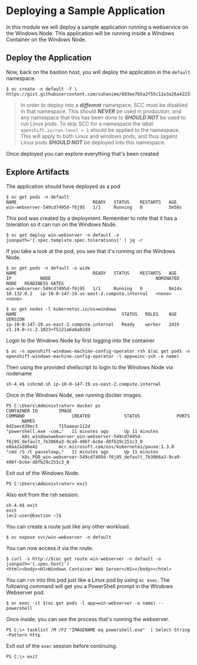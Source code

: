 # Deploying a Sample Application

In this module we will deploy a sample application running a webservice on the Windows Node. This application will be running inside a Windows Container on the Windows Node.

## Deploy the Application

Now, back on the bastion host, you will deploy the application in the `default` namespace.

```shell
$ oc create -n default -f \
https://gist.githubusercontent.com/suhanime/683ee7b5a2f55c11e3a26a4223170582/raw/d893db98944bf615fccfe73e6e4fb19549a362a5/WinWebServer.yaml
```

> In order to deploy into a *__different__* namespace, SCC must be disabled in that namespace. This should *__NEVER__* be used in production, and any namespace that this has been done to *__SHOULD NOT__* be used to run Linux pods.
> To skip SCC for a namespace the label `openshift.io/run-level = 1` should be applied to the namespace. This will apply to both Linux and windows pods, and thus (again) Linux pods *__SHOULD NOT__* be deployed into this namespace.

Once deployed you can explore everything that's been created

## Explore Artifacts

The application should have deployed as a pod

```shell
$ oc get pods -n default
NAME                             READY   STATUS    RESTARTS   AGE
win-webserver-549cd7495d-f6j95   1/1     Running   0          5m58s
```

This pod was created by a deployment. Remember to note that it has a toleration so it can run on the Windows Node.

```shell
$ oc get deploy win-webserver -n default -o jsonpath='{.spec.template.spec.tolerations}' | jq -r
```

If you take a look at the pod, you see that it's running on the Windows Node.

```shell
$ oc get pods -n default -o wide
NAME                             READY   STATUS    RESTARTS   AGE     IP           NODE                                        NOMINATED NODE   READINESS GATES
win-webserver-549cd7495d-f6j95   1/1     Running   0          8m14s   10.132.0.2   ip-10-0-147-19.us-east-2.compute.internal   <none>           <none>

$ oc get nodes -l kubernetes.io/os=windows
NAME                                        STATUS   ROLES    AGE    VERSION
ip-10-0-147-19.us-east-2.compute.internal   Ready    worker   2d1h   v1.19.0-rc.2.1023+f5121a6a6a02dd
```

Login to the Windows Node by first logging into the container


```shell
$ oc -n openshift-windows-machine-config-operator rsh $(oc get pods -n openshift-windows-machine-config-operator -l app=winc-ssh -o name)
```

Then using the provided shellscript to login to the Windows Node via nodename

```shell
sh-4.4$ sshcmd.sh ip-10-0-147-19.us-east-2.compute.internal
```

Once in the Windows Node, see running docker images.

```shell
PS C:\Users\Administrator> docker ps
CONTAINER ID        IMAGE                                          COMMAND                  CREATED             STATUS              PORTS
      NAMES
8d2aec639ec3        715aaeac112d                                   "powershell.exe -com…"   11 minutes ago      Up 11 minutes
      k8s_windowswebserver_win-webserver-549cd7495d-f6j95_default_7b3066a3-9ca9-496f-bc6e-d8fb29c251c3_0
e0aa2a286e42        mcr.microsoft.com/oss/kubernetes/pause:1.3.0   "cmd /S /C pauseloop…"   11 minutes ago      Up 11 minutes
      k8s_POD_win-webserver-549cd7495d-f6j95_default_7b3066a3-9ca9-496f-bc6e-d8fb29c251c3_0
```

Exit out of the Windows Node.

```shell
PS C:\Users\Administrator> exit
```

Also exit from the rsh session.

```shell
sh-4.4$ exit
exit
[ec2-user@bastion ~]$
```
You can create a route just like any other workload.

```shell
$ oc expose svc/win-webserver -n default
```

You can now access it via the route.

```shell
$ curl -s http://$(oc get route win-webserver -n default -o jsonpath='{.spec.host}')
<html><body><H1>Windows Container Web Server</H1></body></html>
```

You can `rsh` into this pod just like a Linux pod by using `oc exec`. The following command will get you a PowerShell prompt in the Windows Webserver pod.

```shell
$ oc exec -it $(oc get pods -l app=win-webserver -o name) -- powershell
```

Once inside, you can see the process that's running the webserver.

```shell
PS C:\> tasklist /M /FI "IMAGENAME eq powershell.exe"  | Select-String -Pattern http
```

Exit out of the `exec` session before continuing.

```shell
PS C:\> exit
```
